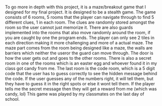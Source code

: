 To go more in depth with this project, it is a maze/breakout game that I designed for my final project. It is designed to be a stealth game. The game consists of 6 rooms, 5 rooms that the player can navigate through to find 5 different clues, 1 in each room. The clues are randomly stored amongst the room so the user cannot just memorize it.
There are also guards implemented into the rooms that also move randomly around the room, if you are caught by one the program ends.
The player can only see 2 tiles in each direction making it more challenging and more of a actual maze. 
The maze part comes from the room being designed like a maze, the walls are barriers which neither the useror the guard can move through.
The door is how the user gets out and goes to the other rooms.
There is also a secret room in one of the rooms which is an easter egg and whoever found it in my class got candy from me.
The last room is the code room, which is a 5 digit code that the user has to guess correctly to see the hidden message behind the code.
If the user guesses any of the numbers right, it will tell them, but they have to guess it in the right spots or else it wont tell them.
If the player tells me the secret message then they will get a reward from me (which was candy, lol)
This game was played by my classmates on the last day of school.
